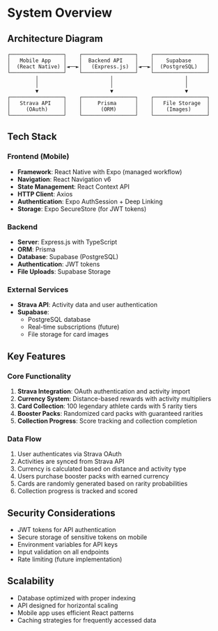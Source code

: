 # System Overview

## Architecture Diagram
```
┌─────────────────┐    ┌─────────────────┐    ┌─────────────────┐
│   Mobile App    │    │  Backend API    │    │    Supabase     │
│  (React Native) │◄──►│   (Express.js)  │◄──►│  (PostgreSQL)   │
└─────────────────┘    └─────────────────┘    └─────────────────┘
         │                       │                       │
         │                       │                       │
         ▼                       ▼                       ▼
┌─────────────────┐    ┌─────────────────┐    ┌─────────────────┐
│   Strava API    │    │     Prisma      │    │   File Storage  │
│     (OAuth)     │    │      (ORM)      │    │    (Images)     │
└─────────────────┘    └─────────────────┘    └─────────────────┘
```

## Tech Stack

### Frontend (Mobile)
- **Framework**: React Native with Expo (managed workflow)
- **Navigation**: React Navigation v6
- **State Management**: React Context API
- **HTTP Client**: Axios
- **Authentication**: Expo AuthSession + Deep Linking
- **Storage**: Expo SecureStore (for JWT tokens)

### Backend
- **Server**: Express.js with TypeScript
- **ORM**: Prisma
- **Database**: Supabase (PostgreSQL)
- **Authentication**: JWT tokens
- **File Uploads**: Supabase Storage

### External Services
- **Strava API**: Activity data and user authentication
- **Supabase**: 
  - PostgreSQL database
  - Real-time subscriptions (future)
  - File storage for card images

## Key Features

### Core Functionality
1. **Strava Integration**: OAuth authentication and activity import
2. **Currency System**: Distance-based rewards with activity multipliers
3. **Card Collection**: 100 legendary athlete cards with 5 rarity tiers
4. **Booster Packs**: Randomized card packs with guaranteed rarities
5. **Collection Progress**: Score tracking and collection completion

### Data Flow
1. User authenticates via Strava OAuth
2. Activities are synced from Strava API
3. Currency is calculated based on distance and activity type
4. Users purchase booster packs with earned currency
5. Cards are randomly generated based on rarity probabilities
6. Collection progress is tracked and scored

## Security Considerations
- JWT tokens for API authentication
- Secure storage of sensitive tokens on mobile
- Environment variables for API keys
- Input validation on all endpoints
- Rate limiting (future implementation)

## Scalability
- Database optimized with proper indexing
- API designed for horizontal scaling
- Mobile app uses efficient React patterns
- Caching strategies for frequently accessed data